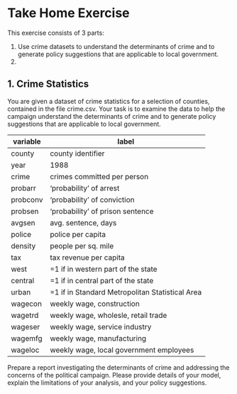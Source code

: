 # Take Home Exercise 

This exercise consists of 3 parts:
1. Use crime datasets to understand the determinants of crime and to generate policy suggestions that are applicable to local government.
2. 




## 1. Crime Statistics 

You are given a dataset of crime statistics for a selection of counties, contained in the file crime.csv.
Your task is to examine the data to help the campaign understand the determinants of crime and to generate policy suggestions that are applicable to local government.

|variable | label  |
|----------|--------|
|county|county identifier|
|year|1988|
|crime|crimes committed per person|
|probarr |‘probability’ of arrest|
|probconv |‘probability’ of conviction|
|probsen |‘probability’ of prison sentence|
|avgsen|avg. sentence, days|
|police|police per capita|
|density |people per sq. mile|
|tax|tax revenue per capita|
|west|=1 if in western part of the state|
|central |=1 if in central part of the state|
|urban |=1 if in Standard Metropolitan Statistical Area| 
|wagecon |weekly wage, construction|
|wagetrd |weekly wage, wholesle, retail trade|
|wageser |weekly wage, service industry|
|wagemfg |weekly wage, manufacturing|
|wageloc |weekly wage, local government employees|

Prepare a report investigating the determinants of crime and addressing the concerns of the political campaign.  Please provide details of your model, explain the limitations of your analysis, and your policy suggestions. 


